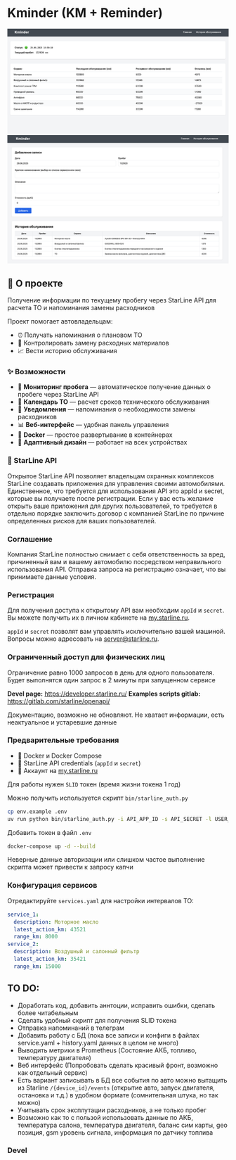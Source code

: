 
# Kminder (KM + Reminder)


![screen](./.github/images/screen.png)
![screen](./.github/images/screen2.png)

## 🎯 О проекте

Получение информации по текущему пробегу через StarLine API для расчета ТО и напоминания замены расходников

Проект помогает автовладельцам:
- ⏰ Получать напоминания о плановом ТО
- 🔧 Контролировать замену расходных материалов
- 📈 Вести историю обслуживания

### ✨ Возможности

- 🚙 **Мониторинг пробега** — автоматическое получение данных о пробеге через StarLine API
- 📅 **Календарь ТО** — расчет сроков технического обслуживания
- 🔔 **Уведомления** — напоминания о необходимости замены расходников
- 📊 **Веб-интерфейс** — удобная панель управления
- 🐳 **Docker** — простое развертывание в контейнерах
- 📱 **Адаптивный дизайн** — работает на всех устройствах

### 🔐 StarLine API
Открытое StarLine API позволяет владельцам охранных комплексов StarLine создавать приложения для управления своими автомобилями. Единственное, что требуется для использования API это appId и secret, которые вы получаете после регистрации. Если у вас есть желание открыть ваше приложения для других пользователей, то требуется в отдельно порядке заключить договор с компанией StarLine по причине определенных рисков для ваших пользователей.

### Соглашение
Компания StarLine полностью снимает с себя ответственность за вред, причиненный вам и вашему автомобилю посредством неправильного использования API. Отправка запроса на регистрацию означает, что вы принимаете данные условия.

### Регистрация
Для получения доступа к открытому API вам необходим `appId` и `secret`. Вы можете получить их в личном кабинете на [my.starline.ru](https://my.starline.ru). 

`appId` и `secret` позволят вам управлять исключительно вашей машиной. Вопросы можно адресовать на server@starline.ru.

### Ограниченный доступ для физических лиц
Ограничение равно 1000 запросов в день для одного пользователя. Будет выполнятся один запрос в 2 минуты при запущенном сервисе

**Devel page:** https://developer.starline.ru/
**Examples scripts gitlab:** https://gitlab.com/starline/openapi/

Документацию, возможно не обновляют. Не хватает информации, есть неактуальное и устаревшие данные

### Предварительные требования

- 🐳 Docker и Docker Compose
- 🔑 StarLine API credentials (`appId` и `secret`)
- 👤 Аккаунт на [my.starline.ru](https://my.starline.ru)

Для работы нужен `SLID` токен (время жизни токена 1 год)

Можно получить используется скрипт `bin/starline_auth.py`

```bash
cp env.example .env
uv run python bin/starline_auth.py -i API_APP_ID -s API_SECRET -l USER_LOGIN -p USER_PASSWORD
```

Добавить токен в файл `.env`

```bash
docker-compose up -d --build
```

Неверные данные авторизации или слишком частое выполнение скрипта может привести к запросу капчи

### Конфигурация сервисов

Отредактируйте `services.yaml` для настройки интервалов ТО:
```yaml
service_1:
  description: Моторное масло
  latest_action_km: 43521
  range_km: 8000
service_2:
  description: Воздушный и салонный фильтр
  latest_action_km: 35421
  range_km: 15000
```


## TO DO:
- Доработать код, добавить аннтоции, исправить ошибки, сделать более читабельным
- Сделать удобный скрипт для получения SLID токена
- Отправка напоминаний в телеграм
- Добавить работу с БД (пока все записи и конфиги в файлах service.yaml + history.yaml данных в целом не много)
- Выводить метрики в Prometheus (Состояние АКБ, топливо, температуру двигателя)
- Веб интерфейс (Попробовать сделать красивый фронт, возможно как отдельный сервис)
- Есть вариант записывать в БД все события по авто можно вытащить из Starline `/{device_id}/events` (открытие авто, запуск двигателя, остановка и т.д.) в удобном формате (сомнительная штука, но так можно)
- Учитывать срок эксплутации расходников, а не только пробег
- Возможно как то с пользой использовать данные по АКБ, температура салона, температура двигателя, баланс сим карты, geo позиция, gsm уровень сигнала, информация по датчику топлива

### Devel

